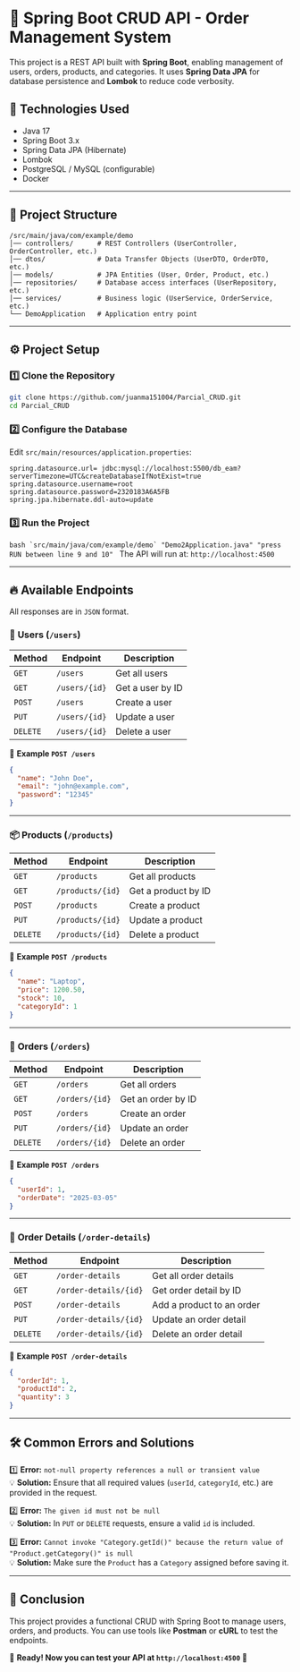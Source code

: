 # 📌 **Spring Boot CRUD API - Order Management System**

This project is a REST API built with **Spring Boot**, enabling management of users, orders, products, and categories. 
It uses **Spring Data JPA** for database persistence and **Lombok** to reduce code verbosity.

## 🚀 **Technologies Used**
- Java 17
- Spring Boot 3.x
- Spring Data JPA (Hibernate)
- Lombok
- PostgreSQL / MySQL (configurable)
- Docker

---

## 📂 **Project Structure**
```
/src/main/java/com/example/demo
│── controllers/      # REST Controllers (UserController, OrderController, etc.)
│── dtos/             # Data Transfer Objects (UserDTO, OrderDTO, etc.)
│── models/           # JPA Entities (User, Order, Product, etc.)
│── repositories/     # Database access interfaces (UserRepository, etc.)
│── services/         # Business logic (UserService, OrderService, etc.)
└── DemoApplication   # Application entry point
```

---

## ⚙ **Project Setup**

### 1️⃣ **Clone the Repository**
```bash
git clone https://github.com/juanma151004/Parcial_CRUD.git
cd Parcial_CRUD
```

### 2️⃣ **Configure the Database**
Edit `src/main/resources/application.properties`:

```properties
spring.datasource.url= jdbc:mysql://localhost:5500/db_eam?serverTimezone=UTC&createDatabaseIfNotExist=true
spring.datasource.username=root
spring.datasource.password=2320183A6A5FB
spring.jpa.hibernate.ddl-auto=update
```


### 3️⃣ **Run the Project**
``bash
`src/main/java/com/example/demo`
"Demo2Application.java"
"press RUN between line 9 and 10"
``
The API will run at: `http://localhost:4500`

---

## 🔥 **Available Endpoints**
All responses are in `JSON` format.

### 🧑 **Users (`/users`)**
| Method | Endpoint | Description |
|--------|---------|-------------|
| `GET` | `/users` | Get all users |
| `GET` | `/users/{id}` | Get a user by ID |
| `POST` | `/users` | Create a user |
| `PUT` | `/users/{id}` | Update a user |
| `DELETE` | `/users/{id}` | Delete a user |

📌 **Example `POST /users`**  
```json
{
  "name": "John Doe",
  "email": "john@example.com",
  "password": "12345"
}
```

---

### 📦 **Products (`/products`)**
| Method | Endpoint | Description |
|--------|---------|-------------|
| `GET` | `/products` | Get all products |
| `GET` | `/products/{id}` | Get a product by ID |
| `POST` | `/products` | Create a product |
| `PUT` | `/products/{id}` | Update a product |
| `DELETE` | `/products/{id}` | Delete a product |

📌 **Example `POST /products`**  
```json
{
  "name": "Laptop",
  "price": 1200.50,
  "stock": 10,
  "categoryId": 1
}
```

---

### 📑 **Orders (`/orders`)**
| Method | Endpoint | Description |
|--------|---------|-------------|
| `GET` | `/orders` | Get all orders |
| `GET` | `/orders/{id}` | Get an order by ID |
| `POST` | `/orders` | Create an order |
| `PUT` | `/orders/{id}` | Update an order |
| `DELETE` | `/orders/{id}` | Delete an order |

📌 **Example `POST /orders`**  
```json
{
  "userId": 1,
  "orderDate": "2025-03-05"
}
```

---

### 🛒 **Order Details (`/order-details`)**
| Method | Endpoint | Description |
|--------|---------|-------------|
| `GET` | `/order-details` | Get all order details |
| `GET` | `/order-details/{id}` | Get order detail by ID |
| `POST` | `/order-details` | Add a product to an order |
| `PUT` | `/order-details/{id}` | Update an order detail |
| `DELETE` | `/order-details/{id}` | Delete an order detail |

📌 **Example `POST /order-details`**  
```json
{
  "orderId": 1,
  "productId": 2,
  "quantity": 3
}
```

---

## 🛠 **Common Errors and Solutions**
1️⃣ **Error:** `not-null property references a null or transient value`  
💡 **Solution:** Ensure that all required values (`userId`, `categoryId`, etc.) are provided in the request.

2️⃣ **Error:** `The given id must not be null`  
💡 **Solution:** In `PUT` or `DELETE` requests, ensure a valid `id` is included.

3️⃣ **Error:** `Cannot invoke "Category.getId()" because the return value of "Product.getCategory()" is null`  
💡 **Solution:** Make sure the `Product` has a `Category` assigned before saving it.

---

## 🏁 **Conclusion**
This project provides a functional CRUD with Spring Boot to manage users, orders, and products. You can use tools like **Postman** or **cURL** to test the endpoints.

📌 **Ready! Now you can test your API at `http://localhost:4500` 🚀**
